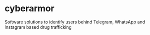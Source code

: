 # cyberarmor
Software solutions to identify users behind Telegram, WhatsApp and Instagram based drug trafficking
